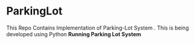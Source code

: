 # ParkingLot
This Repo Contains Implementation of Parking-Lot System . This is being developed using Python 
<b> Running Parking Lot System </b> 
